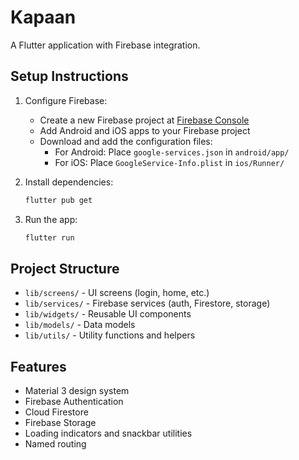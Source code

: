 # Kapaan

A Flutter application with Firebase integration.

## Setup Instructions

1. Configure Firebase:
   - Create a new Firebase project at [Firebase Console](https://console.firebase.google.com/)
   - Add Android and iOS apps to your Firebase project
   - Download and add the configuration files:
     - For Android: Place `google-services.json` in `android/app/`
     - For iOS: Place `GoogleService-Info.plist` in `ios/Runner/`

2. Install dependencies:
   ```bash
   flutter pub get
   ```

3. Run the app:
   ```bash
   flutter run
   ```

## Project Structure

- `lib/screens/` - UI screens (login, home, etc.)
- `lib/services/` - Firebase services (auth, Firestore, storage)
- `lib/widgets/` - Reusable UI components
- `lib/models/` - Data models
- `lib/utils/` - Utility functions and helpers

## Features

- Material 3 design system
- Firebase Authentication
- Cloud Firestore
- Firebase Storage
- Loading indicators and snackbar utilities
- Named routing
